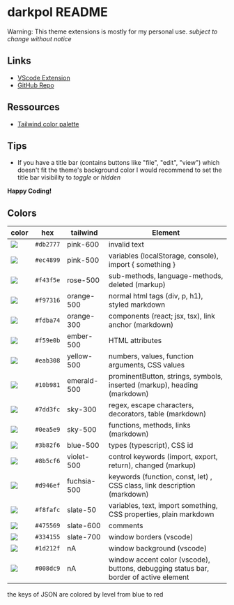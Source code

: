 # darkpol README

Warning: This theme extensions is mostly for my personal use.
_subject to change without notice_

## Links

-   [VScode Extension](https://marketplace.visualstudio.com/items?itemName=cit116.darkpol)
-   [GitHub Repo](https://github.com/riedadr/darkPOL)

## Ressources

-   [Tailwind color palette](https://tailwindcss.com/docs/customizing-colors#default-color-palette)

## Tips

-   If you have a title bar (contains buttons like "file", "edit", "view") which doesn't fit the theme's background color I would recommend to set the title bar visibility to _toggle_ or _hidden_

**Happy Coding!**

## Colors

| color                                              | hex       | tailwind    | Element                                                                               |
| -------------------------------------------------- | --------- | ----------- | ------------------------------------------------------------------------------------- |
| ![](https://singlecolorimage.com/get/db2777/20x20) | `#db2777` | pink-600    | invalid text                                                                          |
| ![](https://singlecolorimage.com/get/ec4899/20x20) | `#ec4899` | pink-500    | variables (localStorage, console), import { something }                               |
| ![](https://singlecolorimage.com/get/f43f5e/20x20) | `#f43f5e` | rose-500    | sub-methods, language-methods, deleted (markup)                                       |
| ![](https://singlecolorimage.com/get/f97316/20x20) | `#f97316` | orange-500  | normal html tags (div, p, h1), styled markdown                                        |
| ![](https://singlecolorimage.com/get/fdba74/20x20) | `#fdba74` | orange-300  | components (react; jsx, tsx), link anchor (markdown)                                  |
| ![](https://singlecolorimage.com/get/f59e0b/20x20) | `#f59e0b` | ember-500   | HTML attributes                                                                       |
| ![](https://singlecolorimage.com/get/eab308/20x20) | `#eab308` | yellow-500  | numbers, values, function arguments, CSS values                                       |
| ![](https://singlecolorimage.com/get/10b981/20x20) | `#10b981` | emerald-500 | prominentButton, strings, symbols, inserted (markup), heading (markdown)              |
| ![](https://singlecolorimage.com/get/7dd3fc/20x20) | `#7dd3fc` | sky-300     | regex, escape characters, decorators, table (markdown)                                |
| ![](https://singlecolorimage.com/get/0ea5e9/20x20) | `#0ea5e9` | sky-500     | functions, methods, links (markdown)                                                  |
| ![](https://singlecolorimage.com/get/3b82f6/20x20) | `#3b82f6` | blue-500    | types (typescript), CSS id                                                            |
| ![](https://singlecolorimage.com/get/8b5cf6/20x20) | `#8b5cf6` | violet-500  | control keywords (import, export, return), changed (markup)                           |
| ![](https://singlecolorimage.com/get/d946ef/20x20) | `#d946ef` | fuchsia-500 | keywords (function, const, let) , CSS class, link description (markdown)              |
| ![](https://singlecolorimage.com/get/f8fafc/20x20) | `#f8fafc` | slate-50    | variables, text, import something, CSS properties, plain markdown                     |
| ![](https://singlecolorimage.com/get/475569/20x20) | `#475569` | slate-600   | comments                                                                              |
| ![](https://singlecolorimage.com/get/334155/20x20) | `#334155` | slate-700   | window borders (vscode)                                                               |
| ![](https://singlecolorimage.com/get/1d212f/20x20) | `#1d212f` | nA          | window background (vscode)                                                            |
| ![](https://singlecolorimage.com/get/008dc9/20x20) | `#008dc9` | nA          | window accent color (vscode), buttons, debugging status bar, border of active element |

the keys of JSON are colored by level from blue to red

